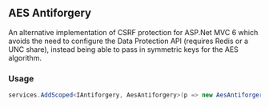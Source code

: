 ## AES Antiforgery

An alternative implementation of CSRF protection for ASP.Net MVC 6 which avoids the need to configure the Data Protection API (requires Redis or a UNC share), instead being able to pass in symmetric keys for the AES algorithm.

### Usage

```C#
services.AddScoped<IAntiforgery, AesAntiforgery>(p => new AesAntiforgery(p.GetService<ILogger<AesAntiforgery>>(), config.Key, config.IV, TimeSpan.FromHours(12)));
```